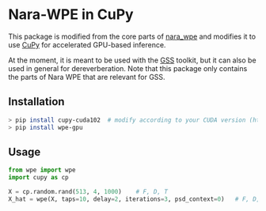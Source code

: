 # Nara-WPE in CuPy

This package is modified from the core parts of [nara_wpe](https://github.com/fgnt/nara_wpe) 
and modifies it to use [CuPy](https://github.com/cupy/cupy) for accelerated GPU-based inference.

At the moment, it is meant to be used with the [GSS](https://github.com/desh2608/gss) toolkit, 
but it can also be used in general for dereverberation. Note that this package only
contains the parts of Nara WPE that are relevant for GSS.

## Installation

```bash
> pip install cupy-cuda102  # modify according to your CUDA version (https://docs.cupy.dev/en/stable/install.html#installing-cupy)
> pip install wpe-gpu
```

## Usage

```python
from wpe import wpe
import cupy as cp

X = cp.random.rand(513, 4, 1000)    # F, D, T
X_hat = wpe(X, taps=10, delay=2, iterations=3, psd_context=0)   # F, D, T
```

